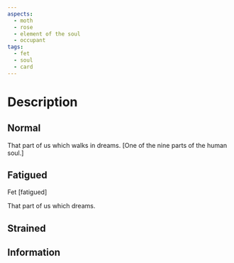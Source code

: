 ```yaml
---
aspects:
  - moth
  - rose
  - element of the soul
  - occupant
tags:
  - fet
  - soul
  - card
---
```


# Description

## Normal
That part of us which walks in dreams. [One of the nine parts of the human soul.]
## Fatigued
Fet [fatigued]

That part of us which dreams.
## Strained

## Information
